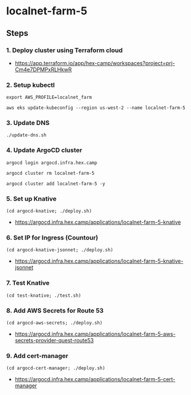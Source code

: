 # localnet-farm-5

## Steps

### 1. Deploy cluster using Terraform cloud

* https://app.terraform.io/app/hex-camp/workspaces?project=prj-Cm4e7DPMPxRLHkwR

### 2. Setup kubectl

```
export AWS_PROFILE=localnet_farm

aws eks update-kubeconfig --region us-west-2 --name localnet-farm-5
```

### 3. Update DNS

```
./update-dns.sh
```

### 4. Update ArgoCD cluster

```
argocd login argocd.infra.hex.camp

argocd cluster rm localnet-farm-5

argocd cluster add localnet-farm-5 -y
```

### 5. Set up Knative

```
(cd argocd-knative; ./deploy.sh)
```

* https://argocd.infra.hex.camp/applications/localnet-farm-5-knative

### 6. Set IP for Ingress (Countour)

```
(cd argocd-knative-jsonnet; ./deploy.sh)
```

* https://argocd.infra.hex.camp/applications/localnet-farm-5-knative-jsonnet

### 7. Test Knative

```
(cd test-knative; ./test.sh)
```

### 8. Add AWS Secrets for Route 53

```
(cd argocd-aws-secrets; ./deploy.sh)
```

* https://argocd.infra.hex.camp/applications/localnet-farm-5-aws-secrets-provider-quest-route53

### 9. Add cert-manager

```
(cd argocd-cert-manager; ./deploy.sh)
```

* https://argocd.infra.hex.camp/applications/localnet-farm-5-cert-manager



